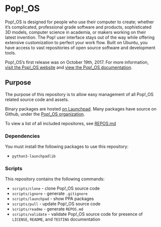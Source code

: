 # Pop!\_OS

Pop!\_OS is designed for people who use their computer to create; whether it’s complicated, professional grade software and products, sophisticated 3D models, computer science in academia, or makers working on their latest invention. The Pop! user interface stays out of the way while offering extensive customization to perfect your work flow. Built on Ubuntu, you have access to vast repositories of open source software and development tools.

Pop!\_OS’s first release was on October 19th, 2017. For more information, [visit the Pop!\_OS website](https://system76.com/pop) and [view the Pop!\_OS documentation](http://pop.system76.com/docs/).

## Purpose

The purpose of this repository is to allow easy management of all Pop!\_OS related source code and assets.

Binary packages are hosted [on Launchpad](https://launchpad.net/~system76/+archive/ubuntu/pop/+packages). Many packages have source on Github, under the [Pop!\_OS organization](https://github.com/pop-os).

To view a list of all included repositores, see [REPOS.md](./REPOS.md)

### Dependencies

You must install the following packages to use this repository:

- `python3-launchpadlib`

### Scripts

This repository contains the following commands:

- `scripts/clone` - clone Pop!\_OS source code
- `scripts/ignore` - generate `.gitignore`
- `scripts/launchpad` - show PPA packages
- `scripts/pull` - update Pop!\_OS source code
- `scripts/readme` - generate `REPOS.md`
- `scripts/validate` - validate Pop!\_OS source code for presence of `LICENSE`, `README`, and `TESTING` documentation

